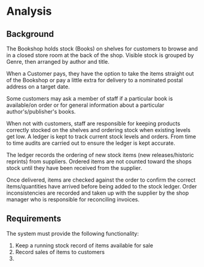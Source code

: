 # Analysis
## Background
The Bookshop holds stock (Books) on shelves for customers to browse and in a closed store room at the back of the shop.
Visible stock is grouped by Genre, then arranged by author and title.

When a Customer pays, they have the option to take the items straight out of the Bookshop or pay a little extra for delivery to a nominated postal address on a target date.

Some customers may ask a member of staff if a particular book is available/on order or for general information about a particular author's/publisher's books.

When not with customers, staff are responsible for keeping products correctly stocked on the shelves and ordering stock when existing levels get low.
A ledger is kept to track current stock levels and orders.
From time to time audits are carried out to ensure the ledger is kept accurate.

The ledger records the ordering of new stock items (new releases/historic reprints) from suppliers.
Ordered items are not counted toward the shops stock until they have been received from the supplier.

Once delivered, items are checked against the order to confirm the correct items/quantities have arrived before being added to the stock ledger.
Order inconsistencies are recorded and taken up with the supplier by the shop manager who is responsible for reconciling invoices.

## Requirements
The system must provide the following functionality:
1. Keep a running stock record of items available for sale
2. Record sales of items to customers
3. 
